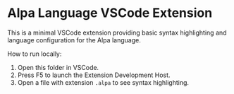 # Alpa Language VSCode Extension

This is a minimal VSCode extension providing basic syntax highlighting and language configuration for the Alpa language.

How to run locally:
1. Open this folder in VSCode.
2. Press F5 to launch the Extension Development Host.
3. Open a file with extension `.alpa` to see syntax highlighting.
